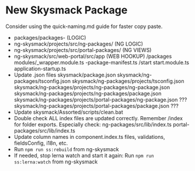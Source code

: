 # New Skysmack Package

Consider using the quick-naming.md guide for faster copy paste.

- packages/packages-<name> (LOGIC)
- ng-skysmack/projects/src/ng-packages/<name> (NG LOGIC)
- ng-skysmack/projects/src/portal-packages/<name> (NG VIEWS)
- ng-skysmack/src/web-portal/src/app (WEB HOOKUP)
    /packages
        modules/<name>_wrapper.module.ts
        <name>-package-manifest.ts
    /start
        start.module.ts
        application-startup.ts
- Update .json files
    skysmack/package.json
    skysmack/ng-packages/tsconfig.json
    skysmack/ng-packages/projects/tsconfig.json
    skysmack/ng-packages/projects/ng-packages/ng-package.json
    skysmack/ng-packages/projects/ng-packages/package.json
    skysmack/ng-packages/projects/portal-packages/ng-package.json ???
    skysmack/ng-packages/projects/portal-packages/package.json ???
- Update skysmack/Assorted/scripts/clean.bat
- Double check ALL index files are updated correctly. Remember /index for folder exports. Especially check:
    ng-packages/src/lib/index.ts
    portal-packages/src/lib/index.ts
- Update column names in component.index.ts files, validations, fieldsConfig, i18n, etc.
- Run `npm run ss:rebuild` from ng-skysmack
- If needed, stop lerna watch and start it again: Run `npm run ss:lerna:watch` from ng-skysmack